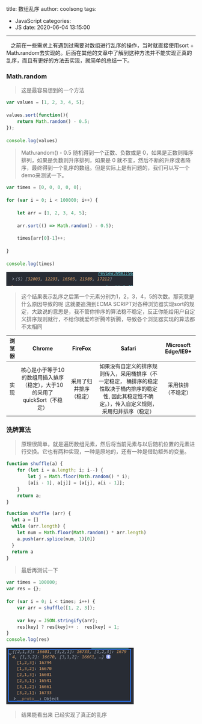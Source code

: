 title: 数组乱序
author: coolsong
tags:
  - JavaScript
categories:
  - JS
date: 2020-06-04 13:15:00
---
&nbsp;&nbsp;&nbsp;之前在一些需求上有遇到过需要对数组进行乱序的操作，当时就直接使用sort + Math.random去实现的。后面在其他的文章中了解到这种方法并不能实现正真的乱序，而且有更好的方法去实现，就简单的总结一下。
<!--more-->
### Math.random
>这是最容易想到的一个方法

```JavaScript
var values = [1, 2, 3, 4, 5];

values.sort(function(){
    return Math.random() - 0.5;
});

console.log(values)
```
>Math.random() - 0.5 随机得到一个正数、负数或是 0，如果是正数则降序排列，如果是负数则升序排列，如果是 0 就不变，然后不断的升序或者降序，最终得到一个乱序的数组。但是实际上是有问题的，我们可以写一个demo来测试一下。
```JavaScript
var times = [0, 0, 0, 0, 0];

for (var i = 0; i < 100000; i++) {
    
    let arr = [1, 2, 3, 4, 5];
    
    arr.sort(() => Math.random() - 0.5);
    
    times[arr[0]-1]++;

}

console.log(times)
```
![Image](/images/sort.png)
>这个结果表示乱序之后第一个元素分别为1，2，3，4，5的次数。那究竟是什么原因导致的呢
>这就要追溯到ECMA SCRIPT对各种浏览器实现sort的规定，大致说的意思是，我不管你排序的算法稳不稳定，反正你能给用户自定义排序规则就行，不给你就爱咋折腾咋折腾，导致各个浏览器实现的算法都不太相同

|   浏览器   |      Chrome      |  FireFox | Safari | Microsoft Edge/IE9+ |
|:----------:|:-------------:|:------:|:-------------:|:------:|
| 实现 |  核心是小于等于10的数组用插入排序（稳定），大于10的采用了quickSort（不稳定） | 采用了归并排序（稳定） | 如果没有自定义的排序规则传入，采用桶排序（不一定稳定， 桶排序的稳定性取决于桶内排序的稳定性, 因此其稳定性不确定。），传入自定义规则，采用归并排序（稳定） |  采用快排（不稳定） |

### 洗牌算法
>原理很简单，就是遍历数组元素，然后将当前元素与以后随机位置的元素进行交换。它也有两种实现，一种是原地的，还有一种是借助额外的变量。

```JavaScript
function shuffle(a) {
    for (let i = a.length; i; i--) {
        let j = Math.floor(Math.random() * i);
        [a[i - 1], a[j]] = [a[j], a[i - 1]];
    }
    return a;
}
```
```JavaScript
function shuffle (arr) {
  let a = []
  while (arr.length) {
    let num = Math.floor(Math.random() * arr.length)
    a.push(arr.splice(num, 1)[0])
  }
  return a
}
```
>最后再测试一下

```JavaScript
var times = 100000;
var res = {};

for (var i = 0; i < times; i++) {
    var arr = shuffle([1, 2, 3]);

    var key = JSON.stringify(arr);
    res[key] ? res[key]++ :  res[key] = 1;
}
console.log(res)
```
![Image](/images/sort2.png)
>结果能看出来 已经实现了真正的乱序